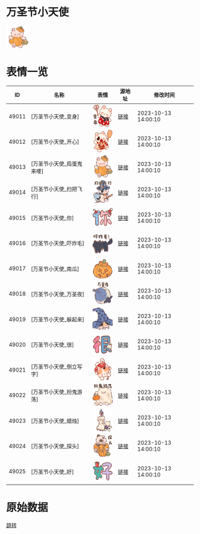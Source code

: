 # 万圣节小天使

<img src="./cover.png" height="60" alt="cover" />

# 表情一览

|ID|名称|表情|源地址|修改时间|
|----|----|----|----|----|
|49011|[万圣节小天使_变身]|<img src="./pic/049011_%5B万圣节小天使_变身%5D.png" height="60" alt="变身"/>|[链接](https://i0.hdslb.com/bfs/garb/75f4f24ffa5a1a5b20e1fcd985b69cf10d27cc21.png)|2023-10-13 14:00:10|
|49012|[万圣节小天使_开心]|<img src="./pic/049012_%5B万圣节小天使_开心%5D.png" height="60" alt="开心"/>|[链接](https://i0.hdslb.com/bfs/garb/3c8353d87a1f6f2aa2e3a1508faa96c1f95d3640.png)|2023-10-13 14:00:10|
|49013|[万圣节小天使_捣蛋鬼来喽]|<img src="./pic/049013_%5B万圣节小天使_捣蛋鬼来喽%5D.png" height="60" alt="捣蛋鬼来喽"/>|[链接](https://i0.hdslb.com/bfs/garb/ce82340d4ef27838017d00f943f7b82ab99e66f3.png)|2023-10-13 14:00:10|
|49014|[万圣节小天使_扫把飞行]|<img src="./pic/049014_%5B万圣节小天使_扫把飞行%5D.png" height="60" alt="扫把飞行"/>|[链接](https://i0.hdslb.com/bfs/garb/a6910f9d399ea5ea63030e69ff8d7c056537a266.png)|2023-10-13 14:00:10|
|49015|[万圣节小天使_你]|<img src="./pic/049015_%5B万圣节小天使_你%5D.png" height="60" alt="你"/>|[链接](https://i0.hdslb.com/bfs/garb/244e610a14bdf5fd3b596aa417665b6237e39359.png)|2023-10-13 14:00:10|
|49016|[万圣节小天使_吓炸毛]|<img src="./pic/049016_%5B万圣节小天使_吓炸毛%5D.png" height="60" alt="吓炸毛"/>|[链接](https://i0.hdslb.com/bfs/garb/99f6efc1872ce5a206b865b6595f4d11b24e3c37.png)|2023-10-13 14:00:10|
|49017|[万圣节小天使_南瓜]|<img src="./pic/049017_%5B万圣节小天使_南瓜%5D.png" height="60" alt="南瓜"/>|[链接](https://i0.hdslb.com/bfs/garb/454a23f763e75de116f1718536b85ab84bc3e4fc.png)|2023-10-13 14:00:10|
|49018|[万圣节小天使_万圣夜]|<img src="./pic/049018_%5B万圣节小天使_万圣夜%5D.png" height="60" alt="万圣夜"/>|[链接](https://i0.hdslb.com/bfs/garb/da17643d2f31688d4c72a346d3bbedb86d990d52.png)|2023-10-13 14:00:10|
|49019|[万圣节小天使_躲起来]|<img src="./pic/049019_%5B万圣节小天使_躲起来%5D.png" height="60" alt="躲起来"/>|[链接](https://i0.hdslb.com/bfs/garb/28552bdfaf88f77a373ac4674cb6403745df648a.png)|2023-10-13 14:00:10|
|49020|[万圣节小天使_很]|<img src="./pic/049020_%5B万圣节小天使_很%5D.png" height="60" alt="很"/>|[链接](https://i0.hdslb.com/bfs/garb/27e0be8a7f66675d63f0dbd00ba34480efa1aa20.png)|2023-10-13 14:00:10|
|49021|[万圣节小天使_倒立写字]|<img src="./pic/049021_%5B万圣节小天使_倒立写字%5D.png" height="60" alt="倒立写字"/>|[链接](https://i0.hdslb.com/bfs/garb/47f35876c5c985b98e0493f30b83ba29e89e9aca.png)|2023-10-13 14:00:10|
|49022|[万圣节小天使_扮鬼游荡]|<img src="./pic/049022_%5B万圣节小天使_扮鬼游荡%5D.png" height="60" alt="扮鬼游荡"/>|[链接](https://i0.hdslb.com/bfs/garb/a4e58754b1856eacd7874f864e6bb15ea1c5936d.png)|2023-10-13 14:00:10|
|49023|[万圣节小天使_蜡烛]|<img src="./pic/049023_%5B万圣节小天使_蜡烛%5D.png" height="60" alt="蜡烛"/>|[链接](https://i0.hdslb.com/bfs/garb/a3825559e28008988860493f02722de6d02efb89.png)|2023-10-13 14:00:10|
|49024|[万圣节小天使_探头]|<img src="./pic/049024_%5B万圣节小天使_探头%5D.png" height="60" alt="探头"/>|[链接](https://i0.hdslb.com/bfs/garb/dd072b606f157a82cb08c15b06f1a0d4248cdc59.png)|2023-10-13 14:00:10|
|49025|[万圣节小天使_好]|<img src="./pic/049025_%5B万圣节小天使_好%5D.png" height="60" alt="好"/>|[链接](https://i0.hdslb.com/bfs/garb/91f09af01279cafa4a63c56d9351fe25e7e1d4d1.png)|2023-10-13 14:00:10|

# 原始数据

[跳转](./raw.json)

